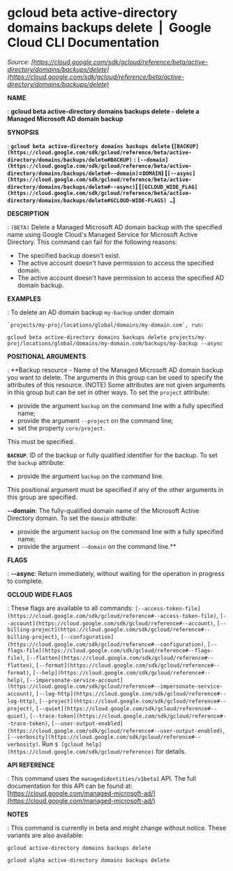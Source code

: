 # gcloud beta active-directory domains backups delete  |  Google Cloud CLI Documentation

*Source: [https://cloud.google.com/sdk/gcloud/reference/beta/active-directory/domains/backups/delete](https://cloud.google.com/sdk/gcloud/reference/beta/active-directory/domains/backups/delete)*

**NAME**

: **gcloud beta active-directory domains backups delete - delete a Managed Microsoft AD domain backup**

**SYNOPSIS**

: **`gcloud beta active-directory domains backups delete` (`[BACKUP](https://cloud.google.com/sdk/gcloud/reference/beta/active-directory/domains/backups/delete#BACKUP)` : `[--domain](https://cloud.google.com/sdk/gcloud/reference/beta/active-directory/domains/backups/delete#--domain)`=`DOMAIN`) [`[--async](https://cloud.google.com/sdk/gcloud/reference/beta/active-directory/domains/backups/delete#--async)`] [`[GCLOUD_WIDE_FLAG](https://cloud.google.com/sdk/gcloud/reference/beta/active-directory/domains/backups/delete#GCLOUD-WIDE-FLAGS) …`]**

**DESCRIPTION**

: `(BETA)` Delete a Managed Microsoft AD domain backup with the
specified name using Google Cloud's Managed Service for Microsoft Active
Directory.
This command can fail for the following reasons:

- The specified backup doesn't exist.
- The active account doesn't have permission to access the specified domain.
- The active account doesn't have permission to access the specified AD domain
backup.

**EXAMPLES**

: To delete an AD domain backup `my-backup` under domain
```
`projects/my-proj/locations/global/domains/my-domain.com`, run:
```

```
gcloud beta active-directory domains backups delete projects/my-proj/locations/global/domains/my-domain.com/backups/my-backup --async
```

**POSITIONAL ARGUMENTS**

: **Backup resource - Name of the Managed Microsoft AD domain backup you want to
delete. The arguments in this group can be used to specify the attributes of
this resource. (NOTE) Some attributes are not given arguments in this group but
can be set in other ways.
To set the `project` attribute:

- provide the argument `backup` on the command line with a fully
specified name;
- provide the argument `--project` on the command line;
- set the property `core/project`.

This must be specified.

**`BACKUP`**:
ID of the backup or fully qualified identifier for the backup.
To set the `backup` attribute:

- provide the argument `backup` on the command line.

This positional argument must be specified if any of the other arguments in this
group are specified.

**--domain**:
The fully-qualified domain name of the Microsoft Active Directory domain.
To set the `domain` attribute:

- provide the argument `backup` on the command line with a fully
specified name;
- provide the argument `--domain` on the command line.**

**FLAGS**

: **--async**:
Return immediately, without waiting for the operation in progress to complete.

**GCLOUD WIDE FLAGS**

: These flags are available to all commands: `[--access-token-file](https://cloud.google.com/sdk/gcloud/reference#--access-token-file)`,
`[--account](https://cloud.google.com/sdk/gcloud/reference#--account)`, `[--billing-project](https://cloud.google.com/sdk/gcloud/reference#--billing-project)`,
`[--configuration](https://cloud.google.com/sdk/gcloud/reference#--configuration)`,
`[--flags-file](https://cloud.google.com/sdk/gcloud/reference#--flags-file)`,
`[--flatten](https://cloud.google.com/sdk/gcloud/reference#--flatten)`, `[--format](https://cloud.google.com/sdk/gcloud/reference#--format)`, `[--help](https://cloud.google.com/sdk/gcloud/reference#--help)`, `[--impersonate-service-account](https://cloud.google.com/sdk/gcloud/reference#--impersonate-service-account)`,
`[--log-http](https://cloud.google.com/sdk/gcloud/reference#--log-http)`,
`[--project](https://cloud.google.com/sdk/gcloud/reference#--project)`, `[--quiet](https://cloud.google.com/sdk/gcloud/reference#--quiet)`, `[--trace-token](https://cloud.google.com/sdk/gcloud/reference#--trace-token)`, `[--user-output-enabled](https://cloud.google.com/sdk/gcloud/reference#--user-output-enabled)`,
`[--verbosity](https://cloud.google.com/sdk/gcloud/reference#--verbosity)`.
Run `$ [gcloud help](https://cloud.google.com/sdk/gcloud/reference)` for details.

**API REFERENCE**

: This command uses the `managedidentities/v1beta1` API. The full
documentation for this API can be found at: [https://cloud.google.com/managed-microsoft-ad/](https://cloud.google.com/managed-microsoft-ad/)

**NOTES**

: This command is currently in beta and might change without notice. These
variants are also available:

```
gcloud active-directory domains backups delete
```

```
gcloud alpha active-directory domains backups delete
```